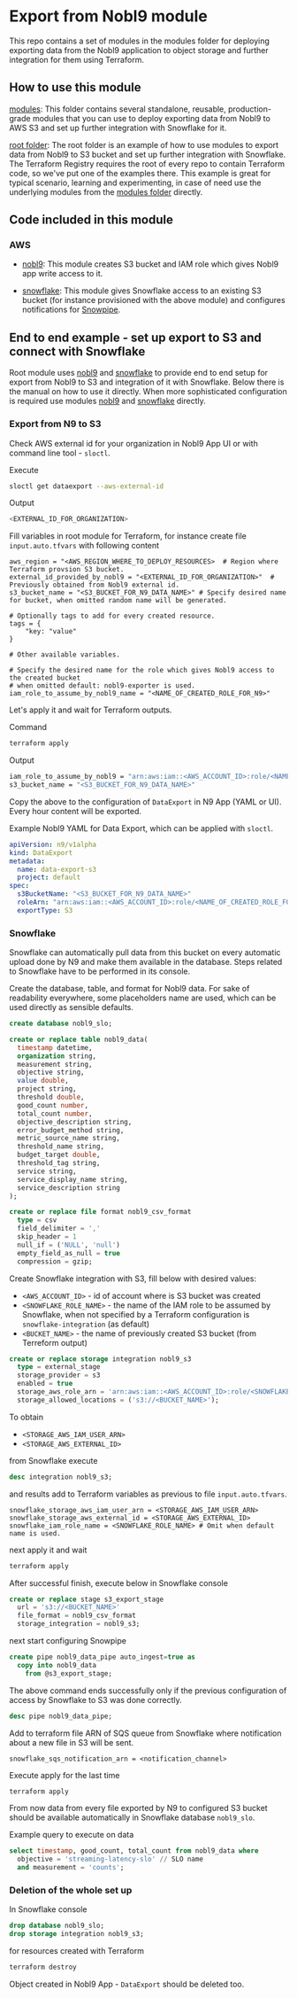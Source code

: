 # Export from Nobl9 module

This repo contains a set of modules in the modules folder for deploying exporting data from the Nobl9 application to
object storage and further integration for them using Terraform.

## How to use this module

[modules](./modules): This folder contains several standalone, reusable, production-grade modules that you can use to
deploy exporting data from Nobl9 to AWS S3 and set up further integration with Snowflake for it.

[root folder](./): The root folder is an example of how to use modules to export data from Nobl9 to S3 bucket and set up
further integration with Snowflake. The Terraform Registry requires the root of every repo to contain Terraform code,
so we've put one of the examples there. This example is great for typical scenario, learning and experimenting, in case
of need use the underlying modules from the [modules folder](./modules) directly.

## Code included in this module

### AWS

- [nobl9](./modules/aws/nobl9): This module creates S3 bucket and IAM role which gives Nobl9 app write access to it.

- [snowflake](./modules/aws/snowflake): This module gives Snowflake access to an existing S3 bucket (for instance
  provisioned with the above module) and configures notifications for [Snowpipe](https://docs.snowflake.com/en/user-guide/data-load-snowpipe-intro.html).

## End to end example - set up export to S3 and connect with Snowflake

Root module uses [nobl9](./modules/aws/nobl9) and [snowflake](./modules/aws/snowflake) to provide end to end setup
for export from Nobl9 to S3 and integration of it with Snowflake. Below there is the manual on how to use it directly.
When more sophisticated configuration is required use modules [nobl9](./modules/aws/nobl9) and
[snowflake](./modules/aws/snowflake) directly.

### Export from N9 to S3

Check AWS external id for your organization in Nobl9 App UI or with command line tool - `sloctl`.

Execute

```bash
sloctl get dataexport --aws-external-id
```

Output

```bash
<EXTERNAL_ID_FOR_ORGANIZATION>
```

Fill variables in root module for Terraform, for instance create file `input.auto.tfvars` with following content

```hcl
aws_region = "<AWS_REGION_WHERE_TO_DEPLOY_RESOURCES>  # Region where Terraform provsion S3 bucket.
external_id_provided_by_nobl9 = "<EXTERNAL_ID_FOR_ORGANIZATION>"  # Previously obtained from Nobl9 external id.
s3_bucket_name = "<S3_BUCKET_FOR_N9_DATA_NAME>" # Specify desired name for bucket, when omitted random name will be generated.

# Optionally tags to add for every created resource.
tags = {
    "key: "value"
}

# Other available variables.

# Specify the desired name for the role which gives Nobl9 access to the created bucket
# when omitted default: nobl9-exporter is used.
iam_role_to_assume_by_nobl9_name = "<NAME_OF_CREATED_ROLE_FOR_N9>"
```

Let's apply it and wait for Terraform outputs.

Command

```bash
terraform apply
```

Output

```bash
iam_role_to_assume_by_nobl9 = "arn:aws:iam::<AWS_ACCOUNT_ID>:role/<NAME_OF_CREATED_ROLE_FOR_N9>"
s3_bucket_name = "<S3_BUCKET_FOR_N9_DATA_NAME>"
```

Copy the above to the configuration of `DataExport` in N9 App (YAML or UI). Every hour content will
be exported.

Example Nobl9 YAML for Data Export, which can be applied with `sloctl`.

```yaml
apiVersion: n9/v1alpha
kind: DataExport
metadata:
  name: data-export-s3
  project: default
spec:
  s3BucketName: "<S3_BUCKET_FOR_N9_DATA_NAME>"
  roleArn: "arn:aws:iam::<AWS_ACCOUNT_ID>:role/<NAME_OF_CREATED_ROLE_FOR_N9>"
  exportType: S3
```

### Snowflake

Snowflake can automatically pull data from this bucket on every automatic upload done by N9 and make them available in
the database. Steps related to Snowflake have to be performed in its console.

Create the database, table, and format for Nobl9 data. For sake of readability everywhere, some placeholders name are used,
which can be used directly as sensible defaults.

```sql
create database nobl9_slo;
```

```sql
create or replace table nobl9_data(
  timestamp datetime,
  organization string,
  measurement string,
  objective string,
  value double,
  project string,
  threshold double,
  good_count number,
  total_count number,
  objective_description string,
  error_budget_method string,
  metric_source_name string,
  threshold_name string,
  budget_target double,
  threshold_tag string,
  service string,
  service_display_name string,
  service_description string
);
```

```sql
create or replace file format nobl9_csv_format
  type = csv
  field_delimiter = ','
  skip_header = 1
  null_if = ('NULL', 'null')
  empty_field_as_null = true
  compression = gzip;
```

Create Snowflake integration with S3, fill below with desired values:

- `<AWS_ACCOUNT_ID>` - id of account where is S3 bucket was created
- `<SNOWFLAKE_ROLE_NAME>` - the name of the IAM role to be assumed by Snowflake, when not specified by a Terraform
  configuration is `snowflake-integration` (as default)
- `<BUCKET_NAME>` - the name of previously created S3 bucket (from Terreform output)

```sql
create or replace storage integration nobl9_s3
  type = external_stage
  storage_provider = s3
  enabled = true
  storage_aws_role_arn = 'arn:aws:iam::<AWS_ACCOUNT_ID>:role/<SNOWFLAKE_ROLE_NAME>'
  storage_allowed_locations = ('s3://<BUCKET_NAME>');
```

To obtain

- `<STORAGE_AWS_IAM_USER_ARN>`
- `<STORAGE_AWS_EXTERNAL_ID>`

from Snowflake execute

```sql
desc integration nobl9_s3;
```

and results add to Terraform variables as previous to file `input.auto.tfvars`.

```hcl
snowflake_storage_aws_iam_user_arn = <STORAGE_AWS_IAM_USER_ARN>
snowflake_storage_aws_external_id = <STORAGE_AWS_EXTERNAL_ID>
snowflake_iam_role_name = <SNOWFLAKE_ROLE_NAME> # Omit when default name is used.
```

next apply it and wait

```bash
terraform apply
```

After successful finish, execute below in Snowflake console

```sql
create or replace stage s3_export_stage
  url = 's3://<BUCKET_NAME>'
  file_format = nobl9_csv_format
  storage_integration = nobl9_s3;
```

next start configuring Snowpipe

```sql
create pipe nobl9_data_pipe auto_ingest=true as
  copy into nobl9_data
    from @s3_export_stage;
```

The above command ends successfully only if the previous configuration of access by Snowflake to S3 was done correctly.

```sql
desc pipe nobl9_data_pipe;
```

Add to terraform file ARN of SQS queue from Snowflake where notification about a new file in S3 will be sent.

```hcl
snowflake_sqs_notification_arn = <notification_channel>
```

Execute apply for the last time

```bash
terraform apply
```

From now data from every file exported by N9 to configured S3 bucket should be available automatically in Snowflake
database `nobl9_slo`.

Example query to execute on data

```sql
select timestamp, good_count, total_count from nobl9_data where
  objective = 'streaming-latency-slo' // SLO name
  and measurement = 'counts';
```

### Deletion of the whole set up

In Snowflake console

```sql
drop database nobl9_slo;
drop storage integration nobl9_s3;
```

for resources created with Terraform

```bash
terraform destroy
```

Object created in Nobl9 App - `DataExport` should be deleted too.
